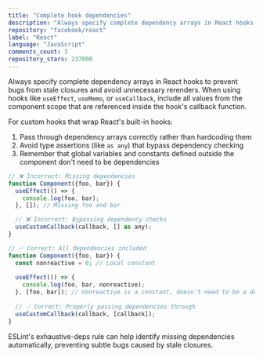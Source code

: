 ```yaml
---
title: "Complete hook dependencies"
description: "Always specify complete dependency arrays in React hooks to prevent bugs from stale closures and avoid unnecessary rerenders. When using hooks like useEffect, useMemo, or useCallback, include all values from the component scope that are referenced inside the hook's callback function."
repository: "facebook/react"
label: "React"
language: "JavaScript"
comments_count: 3
repository_stars: 237000
---
```


Always specify complete dependency arrays in React hooks to prevent bugs from stale closures and avoid unnecessary rerenders. When using hooks like `useEffect`, `useMemo`, or `useCallback`, include all values from the component scope that are referenced inside the hook's callback function.

For custom hooks that wrap React's built-in hooks:
1. Pass through dependency arrays correctly rather than hardcoding them
2. Avoid type assertions (like `as any`) that bypass dependency checking
3. Remember that global variables and constants defined outside the component don't need to be dependencies

```javascript
// ❌ Incorrect: Missing dependencies
function Component({foo, bar}) {
  useEffect(() => {
    console.log(foo, bar);
  }, []); // Missing foo and bar

  // ❌ Incorrect: Bypassing dependency checks
  useCustomCallback(callback, [] as any);
}

// ✅ Correct: All dependencies included
function Component({foo, bar}) {
  const nonreactive = 0; // Local constant
  
  useEffect(() => {
    console.log(foo, bar, nonreactive);
  }, [foo, bar]); // nonreactive is a constant, doesn't need to be a dependency
  
  // ✅ Correct: Properly passing dependencies through
  useCustomCallback(callback, [callback]);
}
```

ESLint's exhaustive-deps rule can help identify missing dependencies automatically, preventing subtle bugs caused by stale closures.